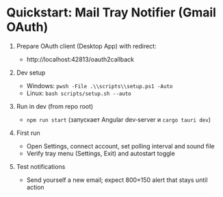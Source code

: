 # Quickstart: Mail Tray Notifier (Gmail OAuth)

1) Prepare OAuth client (Desktop App) with redirect:
   - http://localhost:42813/oauth2callback

2) Dev setup
   - Windows: `pwsh -File .\\scripts\\setup.ps1 -Auto`
   - Linux: `bash scripts/setup.sh --auto`

3) Run in dev (from repo root)
   - `npm run start` (запускает Angular dev‑server и `cargo tauri dev`)

4) First run
   - Open Settings, connect account, set polling interval and sound file
   - Verify tray menu (Settings, Exit) and autostart toggle

5) Test notifications
   - Send yourself a new email; expect 800×150 alert that stays until action
